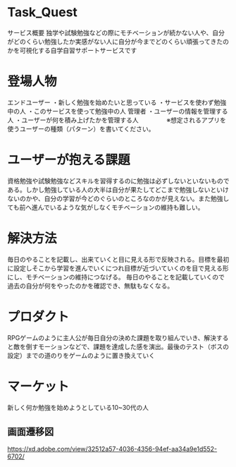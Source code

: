 # Task_Quest
サービス概要
独学や試験勉強などの際にモチベーションが続かない人や、自分がどのくらい勉強したか実感がない人に自分が今までどのくらい頑張ってきたのかを可視化する自学自習サポートサービスです

# 登場人物
エンドユーザー ・新しく勉強を始めたいと思っている ・サービスを使わず勉強中の人 ・このサービスを使って勉強中の人 管理者 ・ユーザーの情報を管理する人 ・ユーザーが何を積み上げたかを管理する人 　　　　 ※想定されるアプリを使うユーザーの種類（パターン）を書いてください。

# ユーザーが抱える課題
資格勉強や試験勉強などスキルを習得するのに勉強は必ずしないといないものである。しかし勉強している人の大半は自分が果たしてどこまで勉強しないといけないのかや、自分の学習が今どのぐらいのところなのかが見えない。また勉強しても前へ進んでいるような気がしなくモチベーションの維持も難しい。

# 解決方法
毎日のやることを記載し、出来ていくと目に見える形で反映される。目標を最初に設定しそこから学習を進んでいくにつれ目標が近づいていくのを目で見える形にし、モチベーションの維持につなげる。 毎日のやることを記載していくので過去の自分が何をやったのかを確認でき、無駄もなくなる。

# プロダクト
RPGゲームのように主人公が毎日自分の決めた課題を取り組んでいき、解決すると敵を倒すモーションなどで、課題を達成した感を演出。最後のテスト（ボスの設定）までの道のりをゲームのように置き換えていく

# マーケット
新しく何か勉強を始めようとしている10~30代の人

## 画面遷移図
https://xd.adobe.com/view/32512a57-4036-4356-94ef-aa34a9e1d552-6702/
